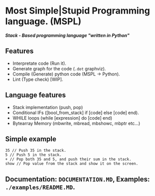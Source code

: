 # Most Simple|Stupid Programming language. (MSPL) 
 ***Stack - Based programming language "written in Python"***


## Features
- Interpretate code (Run it).
- Generate graph for the code (`.dot` graphviz).
- Compile (Generate) python code (MSPL -> Python).
- Lint (Type check) [WIP].

## Language features
- Stack implementation (push, pop)
- Conditional IFs ([bool_from_stack] if [code] else [code] end).
- WHILE loops (while [expression] do [code] end)
- Bytearray Memory (mbwrite, mbread, mbshowc, mbptr etc...)

## Simple example
```
35 // Push 35 in the stack.
5 // Push 5 in the stack.
+ // Pop both 35 and 5, and push their sum in the stack.
show // Pop value from the stack and show it on the screen.
```

## Documentation: `DOCUMENTATION.MD`, Examples: `./examples/README.MD`.